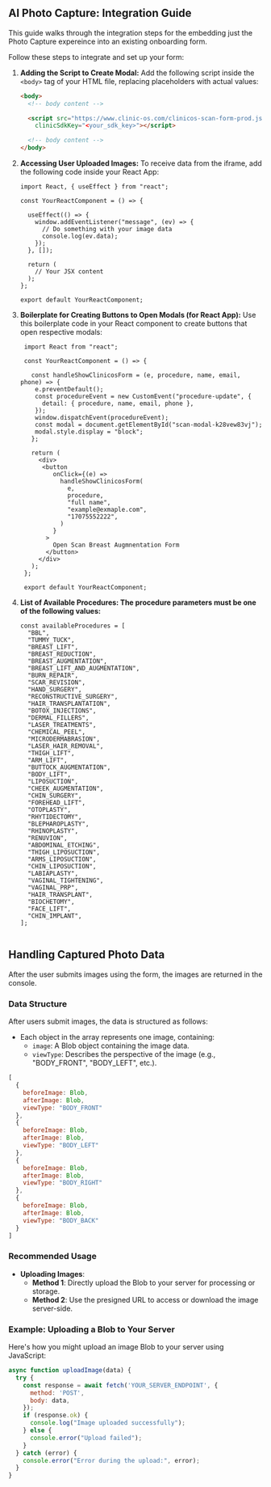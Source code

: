 ## AI Photo Capture: Integration Guide
This guide walks through the integration steps for the embedding just the Photo Capture expereince into an existing onboarding form.

Follow these steps to integrate and set up your form:
1. **Adding the Script to Create Modal:**
   Add the following script inside the `<body>` tag of your HTML file, replacing placeholders with actual values:
   ```HTML
   <body>
     <!-- body content -->
   
     <script src="https://www.clinic-os.com/clinicos-scan-form-prod.js" formName="onboarding-scan" themeColor="<hex_color>"
       clinicSdkKey="<your_sdk_key>"></script>
   
     <!-- body content -->
   </body>
   ```
2. **Accessing User Uploaded Images:**
   To receive data from the iframe, add the following code inside your React App:
   ```JSX
   import React, { useEffect } from "react";
   
   const YourReactComponent = () => {
   
     useEffect(() => {
       window.addEventListener("message", (ev) => {
         // Do something with your image data
         console.log(ev.data);
       });
     }, []);

     return (
       // Your JSX content
     );
   };
   
   export default YourReactComponent;
   ```


3. **Boilerplate for Creating Buttons to Open Modals (for React App):**
   Use this boilerplate code in your React component to create buttons that open respective modals:
   ```JSX
    import React from "react";
    
    const YourReactComponent = () => {
      
      const handleShowClinicosForm = (e, procedure, name, email, phone) => {
       e.preventDefault();
       const procedureEvent = new CustomEvent("procedure-update", {
         detail: { procedure, name, email, phone },
       });
       window.dispatchEvent(procedureEvent);
       const modal = document.getElementById("scan-modal-k28vew83vj");
       modal.style.display = "block";
      };
       
      return (
        <div>
         <button
            onClick={(e) =>
              handleShowClinicosForm(
                e,
                procedure,
                "full name",
                "example@exmaple.com",
                "17075552222",
              )
            }
          >
            Open Scan Breast Augmnentation Form
          </button>
        </div>
      );
    };
    
    export default YourReactComponent;

3. **List of Available Procedures: The procedure parameters must be one of the following values:**
   ```JSX
   const availableProcedures = [
     "BBL",
     "TUMMY_TUCK",
     "BREAST_LIFT",
     "BREAST_REDUCTION",
     "BREAST_AUGMENTATION",
     "BREAST_LIFT_AND_AUGMENTATION",
     "BURN_REPAIR",
     "SCAR_REVISION",
     "HAND_SURGERY",
     "RECONSTRUCTIVE_SURGERY",
     "HAIR_TRANSPLANTATION",
     "BOTOX_INJECTIONS",
     "DERMAL_FILLERS",
     "LASER_TREATMENTS",
     "CHEMICAL_PEEL",
     "MICRODERMABRASION",
     "LASER_HAIR_REMOVAL",
     "THIGH_LIFT",
     "ARM_LIFT",
     "BUTTOCK_AUGMENTATION",
     "BODY_LIFT",
     "LIPOSUCTION",
     "CHEEK_AUGMENTATION",
     "CHIN_SURGERY",
     "FOREHEAD_LIFT",
     "OTOPLASTY",
     "RHYTIDECTOMY",
     "BLEPHAROPLASTY",
     "RHINOPLASTY",
     "RENUVION",
     "ABDOMINAL_ETCHING",
     "THIGH_LIPOSUCTION",
     "ARMS_LIPOSUCTION",
     "CHIN_LIPOSUCTION",
     "LABIAPLASTY",
     "VAGINAL_TIGHTENING",
     "VAGINAL_PRP",
     "HAIR_TRANSPLANT",
     "BIOCHETOMY",
     "FACE_LIFT",
     "CHIN_IMPLANT",
   ];


## Handling Captured Photo Data
After the user submits images using the form, the images are returned in the console.

### Data Structure
After users submit images, the data is structured as follows:
- Each object in the array represents one image, containing:
  - `image`: A Blob object containing the image data.
  - `viewType`: Describes the perspective of the image (e.g., "BODY_FRONT", "BODY_LEFT", etc.).

```javascript
[
  {
    beforeImage: Blob,
    afterImage: Blob,
    viewType: "BODY_FRONT"
  },
  {
    beforeImage: Blob,
    afterImage: Blob,
    viewType: "BODY_LEFT"
  },
  {
    beforeImage: Blob,
    afterImage: Blob,
    viewType: "BODY_RIGHT"
  },
  {
    beforeImage: Blob,
    afterImage: Blob,
    viewType: "BODY_BACK"
  }
]
```

### Recommended Usage
- **Uploading Images**:
  - **Method 1**: Directly upload the Blob to your server for processing or storage.
  - **Method 2**: Use the presigned URL to access or download the image server-side.

### Example: Uploading a Blob to Your Server
Here's how you might upload an image Blob to your server using JavaScript:

```javascript
async function uploadImage(data) {
  try {
    const response = await fetch('YOUR_SERVER_ENDPOINT', {
      method: 'POST',
      body: data,
    });
    if (response.ok) {
      console.log("Image uploaded successfully");
    } else {
      console.error("Upload failed");
    }
  } catch (error) {
    console.error("Error during the upload:", error);
  }
}
```

